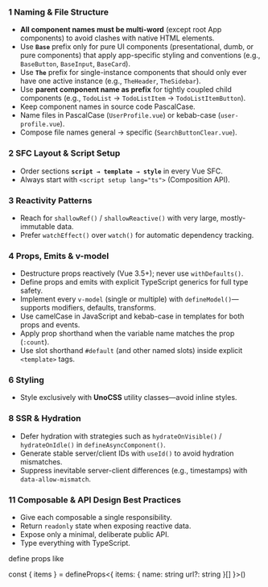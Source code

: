 ### 1  Naming & File Structure
* **All component names must be multi-word** (except root App components) to avoid clashes with native HTML elements.
* Use **`Base`** prefix only for pure UI components (presentational, dumb, or pure components) that apply app-specific styling and conventions (e.g., `BaseButton`, `BaseInput`, `BaseCard`).
* Use **`The`** prefix for single-instance components that should only ever have one active instance (e.g., `TheHeader`, `TheSidebar`).
* Use **parent component name as prefix** for tightly coupled child components (e.g., `TodoList` → `TodoListItem` → `TodoListItemButton`).
* Keep component names in source code PascalCase.
* Name files in PascalCase (`UserProfile.vue`) or kebab-case (`user-profile.vue`).
* Compose file names general → specific (`SearchButtonClear.vue`).

### 2  SFC Layout & Script Setup
* Order sections **`script → template → style`** in every Vue SFC.
* Always start with `<script setup lang="ts">` (Composition API).

### 3  Reactivity Patterns
* Reach for `shallowRef()` / `shallowReactive()` with very large, mostly-immutable data.
* Prefer `watchEffect()` over `watch()` for automatic dependency tracking.

### 4  Props, Emits & v-model
* Destructure props reactively (Vue 3.5+); never use `withDefaults()`.
* Define props and emits with explicit TypeScript generics for full type safety.
* Implement every `v-model` (single or multiple) with `defineModel()`—supports modifiers, defaults, transforms.
* Use camelCase in JavaScript and kebab-case in templates for both props and events.
* Apply prop shorthand when the variable name matches the prop (`:count`).
* Use slot shorthand `#default` (and other named slots) inside explicit `<template>` tags.


### 6  Styling
* Style exclusively with **UnoCSS** utility classes—avoid inline styles.

### 8  SSR & Hydration

* Defer hydration with strategies such as `hydrateOnVisible()` / `hydrateOnIdle()` in `defineAsyncComponent()`.
* Generate stable server/client IDs with `useId()` to avoid hydration mismatches.
* Suppress inevitable server-client differences (e.g., timestamps) with `data-allow-mismatch`.

### 11  Composable & API Design Best Practices

* Give each composable a single responsibility.
* Return `readonly` state when exposing reactive data.
* Expose only a minimal, deliberate public API.
* Type everything with TypeScript.

define props like

const { items } = defineProps<{
  items: {
    name: string
    url?: string
  }[]
}>()